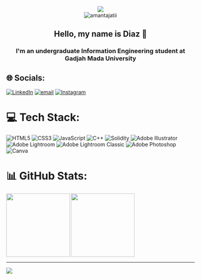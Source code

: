 <div align="center">
    <img src="https://readme-typing-svg.demolab.com/?font=Fira+Code&pause=1000&color=D87644&center=true&random=false&width=435&lines=Hey+there!+Welcome+to+my+profile!" />
</div>
<div align="center"> <img src="https://komarev.com/ghpvc/?username=kuchikamizake05&label=Profile%20views&color=0e75b6&style=flat" alt="amantajatii"/></div>

<h2 align="center">Hello, my name is Diaz 👋</h2>
<h3 align="center">I'm an undergraduate Information Engineering student at Gadjah Mada University</h3>

##

## 🌐 Socials:
[![LinkedIn](https://img.shields.io/badge/LinkedIn-%230077B5.svg?logo=linkedin&logoColor=white)](https://www.linkedin.com/in/diazamantajatisusilo/)
[![email](https://img.shields.io/badge/amantajati15@gmail.com-D14836?logo=gmail&logoColor=white)](mailto:amantajati15@gmail.com) 
[![Instagram](https://img.shields.io/badge/amantajatii-%23E4405F.svg?logo=Instagram&logoColor=white)](https://instagram.com/amantajatii)  

# 💻 Tech Stack:
![HTML5](https://img.shields.io/badge/html5-%23E34F26.svg?style=for-the-badge&logo=html5&logoColor=white) 
![CSS3](https://img.shields.io/badge/css3-%231572B6.svg?style=for-the-badge&logo=css3&logoColor=white) 
![JavaScript](https://img.shields.io/badge/javascript-%23323330.svg?style=for-the-badge&logo=javascript&logoColor=%23F7DF1E) 
![C++](https://img.shields.io/badge/c++-%2300599C.svg?style=for-the-badge&logo=c%2B%2B&logoColor=white)
![Solidity](https://img.shields.io/badge/Solidity-%23363636.svg?style=for-the-badge&logo=solidity&logoColor=white)
![Adobe Illustrator](https://img.shields.io/badge/adobe%20illustrator-%23FF9A00.svg?style=for-the-badge&logo=adobe%20illustrator&logoColor=white) 
![Adobe Lightroom](https://img.shields.io/badge/Adobe%20Lightroom-31A8FF.svg?style=for-the-badge&logo=Adobe%20Lightroom&logoColor=white) 
![Adobe Lightroom Classic](https://img.shields.io/badge/Adobe%20Lightroom%20Classic-31A8FF.svg?style=for-the-badge&logo=Adobe%20Lightroom%20Classic&logoColor=white) 
![Adobe Photoshop](https://img.shields.io/badge/adobe%20photoshop-%2331A8FF.svg?style=for-the-badge&logo=adobe%20photoshop&logoColor=white) 
![Canva](https://img.shields.io/badge/Canva-%2300C4CC.svg?style=for-the-badge&logo=Canva&logoColor=white)

# 📊 GitHub Stats:
<img align="left" src="https://nirzak-streak-stats.vercel.app/?user=amantajatii&theme=radical&hide_border=false" height="170 px">
<img align="center" src="https://github-readme-stats.vercel.app/api/top-langs/?username=amantajatii&theme=radical&hide_border=false&include_all_commits=false&count_private=false&layout=compact" height="170 px">

---
[![](https://visitcount.itsvg.in/api?id=amantajatii&icon=0&color=0)](https://visitcount.itsvg.in)

<!-- Proudly created with GPRM ( https://gprm.itsvg.in ) -->
